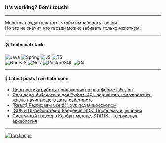 ### It's working? Don't touch!

---
Молоток создан для того, чтобы им забивать гвозди. <br>
Но это не значит, что гвозди можно забивать только молотком.

---

#### 🛠️ Technical stack:

![Java](https://img.shields.io/badge/Java-informational?logo=Oracle&style=flat&logoColor=white&color=FF4500)
![Spring](https://img.shields.io/badge/SpringBoot-informational?logo=SpringBoot&style=flat&logoColor=white&color=6495ED)
![JS](https://img.shields.io/badge/JS-informational?logo=javaScript&style=flat&logoColor=black&color=F7Df1E)
![TS](https://img.shields.io/badge/TypeScript-informational?logo=typeScript&style=flat&logoColor=black&color=0667A8)  <br>
![NodeJS](https://img.shields.io/badge/NodeJS-informational?logo=node.js&style=flat&logoColor=white&color=43853D)
![Nest](https://img.shields.io/badge/NestJS-informational?logo=NestJS&style=flat&logoColor=white&color=red)
![PostgreSQL](https://img.shields.io/badge/PostgreSQL-informational?logo=PostgreSQL&style=flat&logoColor=white&color=DAA520)
![Git](https://img.shields.io/badge/Git-informational?logo=git&style=flat&logoColor=white&color=778899)

___

#### 💬 Latest posts from habr.com:

<!-- BLOG-POST-LIST:START -->
- [Диагностика работы приложения на платформе lsFusion](https://habr.com/ru/companies/lsfusion/articles/743894/?utm_source=habrahabr&utm_medium=rss&utm_campaign=743894)
- [Опенсорс-библиотеки для Python: 40+ вариантов, как упростить жизнь начинающего дата-сайентиста](https://habr.com/ru/companies/first/articles/745680/?utm_source=habrahabr&utm_medium=rss&utm_campaign=745680)
- [[React] Разбираем useId&lpar; &rpar; хук под микроскопом](https://habr.com/ru/articles/745232/?utm_source=habrahabr&utm_medium=rss&utm_campaign=745232)
- [[SDK и UI-библиотеки] Введения. SDK: Проблемы и решения](https://habr.com/ru/articles/746956/?utm_source=habrahabr&utm_medium=rss&utm_campaign=746956)
- [Системный подход в Канбан-методе. STATIK — сервисная археология](https://habr.com/ru/companies/tinkoff/articles/746136/?utm_source=habrahabr&utm_medium=rss&utm_campaign=746136)
<!-- BLOG-POST-LIST:END -->

---
[![Top Langs](https://github-readme-stats-git-master-advtsetting-gmailcom.vercel.app/api/top-langs/?username=zloylis&langs_count=10&hide_title=false&title_color=e6edf3&size_weight=0.5&count_weight=0.5&layout=compact&hide_border=true&theme=dracula)](https://github.com/zloylis)

<!-- ![GitHub stats](https://github-readme-stats-git-master-advtsetting-gmailcom.vercel.app/api?username=zloylis&show_icons=true&hide_border=true&theme=dracula&hide_title=true&include_all_commits=true&count_private=true&hide=contribs&hide_rank=true) -->
